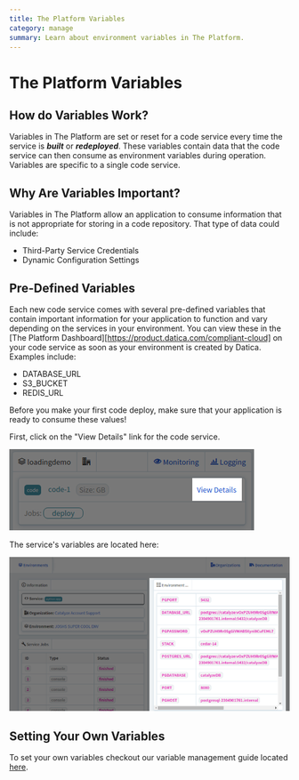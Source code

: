 ```yaml
---
title: The Platform Variables
category: manage
summary: Learn about environment variables in The Platform.
---
```


# The Platform Variables

## How do Variables Work?

Variables in The Platform are set or reset for a code service every time the service is ***built*** or ***redeployed***. These variables contain data that the code service can then consume as environment variables during operation. Variables are specific to a single code service.

## Why Are Variables Important?

Variables in The Platform allow an application to consume information that is not appropriate for storing in a code repository. That type of data could include:

* Third-Party Service Credentials
* Dynamic Configuration Settings

## Pre-Defined Variables

Each new code service comes with several pre-defined variables that contain important information for your application to function and vary depending on the services in your environment. You can view these in the [The Platform Dashboard][https://product.datica.com/compliant-cloud] on your code service as soon as your environment is created by Datica. Examples include:

* DATABASE_URL
* S3_BUCKET
* REDIS_URL

Before you make your first code deploy, make sure that your application is ready to consume these values!

First, click on the "View Details" link for the code service.

![view](images/dashboard_view_details.png)

The service's variables are located here:

![env_variables](images/dashboard_env_variables.png)

## Setting Your Own Variables

To set your own variables checkout our variable management guide located [here](/compliant-cloud/articles/environment-variables-manage/).
